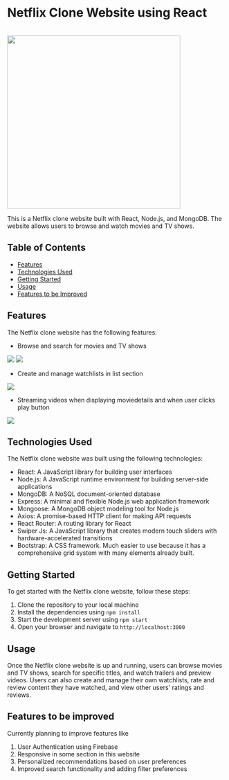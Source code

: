 <h1>Netflix Clone Website using React</h1> 
<br>
<img src='https://www.edigitalagency.com.au/wp-content/uploads/Netflix-logo-red-black-png.png' width='400'>
<br>


This is a Netflix clone website built with React, Node.js, and MongoDB. The website allows users to browse and watch movies and TV shows.


## Table of Contents

- [Features](#features)
- [Technologies Used](#technologies-used)
- [Getting Started](#getting-started)
- [Usage](#usage)
- [Features to be Improved](#features-to-be-improved)

## Features

The Netflix clone website has the following features:

- Browse and search for movies and TV shows

<img src='https://user-images.githubusercontent.com/76722208/222393745-6c992ced-9cb8-4b81-a4eb-a892e07c3605.png'>

<img src='https://user-images.githubusercontent.com/76722208/222394471-3097a894-cca8-4db3-9257-ff6015425424.png'>

- Create and manage watchlists in list section
 
 <img src='https://user-images.githubusercontent.com/76722208/222394774-86212a9c-cf02-4119-aaef-78465ab9fe98.png'>
 
- Streaming videos when displaying moviedetails and when user clicks play button 

 <img src='https://user-images.githubusercontent.com/76722208/222395325-26b2d1f1-2426-4d53-9f6f-2baf6d1301ca.png'>



## Technologies Used

The Netflix clone website was built using the following technologies:

- React: A JavaScript library for building user interfaces
- Node.js: A JavaScript runtime environment for building server-side applications
- MongoDB: A NoSQL document-oriented database
- Express: A minimal and flexible Node.js web application framework
- Mongoose: A MongoDB object modeling tool for Node.js
- Axios: A promise-based HTTP client for making API requests
- React Router: A routing library for React
- Swiper Js: A JavaScript library that creates modern touch sliders with hardware-accelerated transitions 
- Bootstrap: A CSS framework. Much easier to use because it has a comprehensive grid system with many elements already built.

## Getting Started

To get started with the Netflix clone website, follow these steps:

1. Clone the repository to your local machine
2. Install the dependencies using `npm install`
3. Start the development server using `npm start`
4. Open your browser and navigate to `http://localhost:3000`

## Usage

Once the Netflix clone website is up and running, users can browse movies and TV shows, search for specific titles, and watch trailers and preview videos. Users can also create and manage their own watchlists, rate and review content they have watched, and view other users' ratings and reviews.


## Features to be improved 

Currently planning to improve features like 

1. User Authentication using Firebase 
2. Responsive in some section in this website
3. Personalized recommendations based on user preferences
4. Improved search functionality and adding filter preferences 
